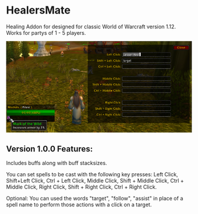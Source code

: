# HealersMate
Healing Addon for designed for classic World of Warcraft version 1.12.
Works for partys of 1 - 5 players.

<img src="Images/UI_Example.png">

Version 1.0.0 Features:
-------------------------------------------------------------------------------------
Includes buffs along with buff stacksizes.

You can set spells to be cast with the following key presses:
Left Click, Shift+Left Click, Ctrl + Left Click, Middle Click, Shift + Middle Click, Ctrl + Middle Click, Right Click, Shift + Right Click, Ctrl + Right Click.

Optional:
  You can used the words "target", "follow", "assist" in place of a spell name to perform those actions with a click on a target.
